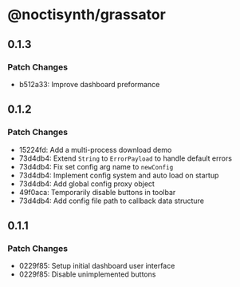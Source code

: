# @noctisynth/grassator

## 0.1.3

### Patch Changes

- b512a33: Improve dashboard preformance

## 0.1.2

### Patch Changes

- 15224fd: Add a multi-process download demo
- 73d4db4: Extend `String` to `ErrorPayload` to handle default errors
- 73d4db4: Fix set config arg name to `newConfig`
- 73d4db4: Implement config system and auto load on startup
- 73d4db4: Add global config proxy object
- 49f0aca: Temporarily disable buttons in toolbar
- 73d4db4: Add config file path to callback data structure

## 0.1.1

### Patch Changes

- 0229f85: Setup initial dashboard user interface
- 0229f85: Disable unimplemented buttons
